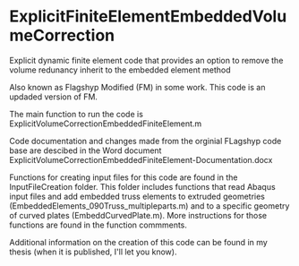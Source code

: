 # ExplicitFiniteElementEmbeddedVolumeCorrection
Explicit dynamic finite element code that provides an option to remove the volume redunancy inherit to the embedded element method

Also known as Flagshyp Modified (FM) in some work. This code is an updaded version of FM. 

The main function to run the code is ExplicitVolumeCorrectionEmbeddedFiniteElement.m

Code documentation and changes made from the orginial FLagshyp code base are descibed in the Word document ExplicitVolumeCorrectionEmbeddedFiniteElement-Documentation.docx

Functions for creating input files for this code are found in the InputFileCreation folder. This folder includes functions that read Abaqus input files and add embedded truss elements to extruded geometries (EmbeddedElements_090Truss_multipleparts.m) and to a specific geometry of curved plates (EmbeddCurvedPlate.m). More instructions for those functions are found in the function commments.



Additional information on the creation of this code can be found in my thesis (when it is published, I'll let you know). 
